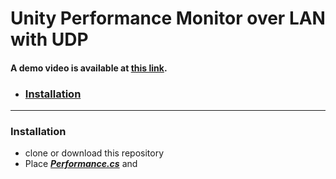 # Unity Performance Monitor over LAN with UDP

#### A demo video is available at [this link](https://youtu.be/WgAZL7bsXec).

* ### [Installation](#installtion-1)


---

### Installation
* clone or download this repository
* Place ___[Performance.cs](https://github.com/jasonhu5/UnityPerfMonitor_LAN_UDP/blob/master/Performance.cs)___ and 
